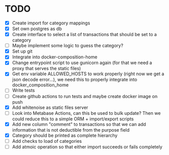 # TODO

* [X] Create import for category mappings
* [X] Set own postgres as db
* [X] Create interface to select a list of transactions that should be set to a category
* [ ] Maybe implement some logic to guess the category?
* [X] Set up git
* [X] Integrate into docker-composition-home
* [X] Change entrypoint script to use gunicorn again (for that we need a proxy that serves the static files)
* [X] Get env variable ALLOWED_HOSTS to work properly (right now we get a json decode error...), we need this to properly integrate into docker_composition_home
* [ ] Write tests
* [ ] Create github actions to run tests and maybe create docker image on push
* [X] Add whitenoise as static files server
* [ ] Look into Metabase Actions, can this be used to bulk update? Then we could reduce this to a simple ORM + import/export scripts
* [X] Add new column "comment" to transactions so that we can add information that is not deductible from the purpose field
* [X] Category should be printed as complete hierarchy
* [ ] Add checks to load of categories
* [ ] Add atmoic operation so that either import succeeds or fails completely
